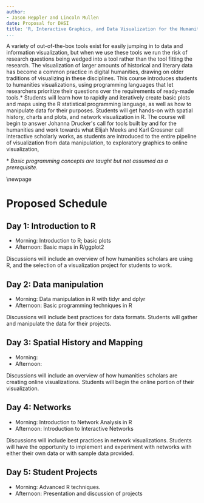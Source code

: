 ```yaml
---
author:
- Jason Heppler and Lincoln Mullen
date: Proposal for DHSI
title: 'R, Interactive Graphics, and Data Visualization for the Humanities'
...
```


A variety of out-of-the-box tools exist for easily jumping in to data and
information visualization, but when we use these tools we run the risk of
research questions being wedged into a tool rather than the tool fitting the
research. The visualization of larger amounts of historical and literary data
has become a common practice in digital humanities, drawing on older traditions
of visualizing in these disciplines. This course introduces students to
humanities visualizations, using programming languages that let researchers
prioritize their questions over the requirements of ready-made tools.\*
Students will learn how to rapidly and iteratively create basic plots and maps
using the R statistical programming language, as well as how to manipulate data
for their purposes. Students will get hands-on with spatial history, charts and
plots, and network visualization in R. The course will begin to answer Johanna
Drucker's call for tools built by and for the humanities and work towards what
Elijah Meeks and Karl Grossner call interactive scholarly works, as students
are introduced to the entire pipeline of visualization from data manipulation,
to exploratory graphics to online visualization,

\* *Basic programming concepts are taught but not assumed as a
prerequisite.*

\newpage

# Proposed Schedule

## Day 1: Introduction to R

-   Morning: Introduction to R; basic plots
-   Afternoon: Basic maps in R/ggplot2

Discussions will include an overview of how humanities scholars are
using R, and the selection of a visualization project for students to
work.

## Day 2: Data manipulation

-   Morning: Data manipulation in R with tidyr and dplyr
-   Afternoon: Basic programming techniques in R

Discussions will include best practices for data formats. Students will
gather and manipulate the data for their projects.

## Day 3: Spatial History and Mapping

-   Morning: 
-   Afternoon: 

Discussions will include an overview of how humanities scholars are
creating online visualizations. Students will begin the online portion
of their visualization.

## Day 4: Networks

-   Morning: Introduction to Network Analysis in R
-   Afternoon: Introduction to Interactive Networks

Discussions will include best practices in network visualizations. Students
will have the opportunity to implement and experiment with networks with either
their own data or with sample data provided.

## Day 5: Student Projects

-   Morning: Advanced R techniques.
-   Afternoon: Presentation and discussion of projects
